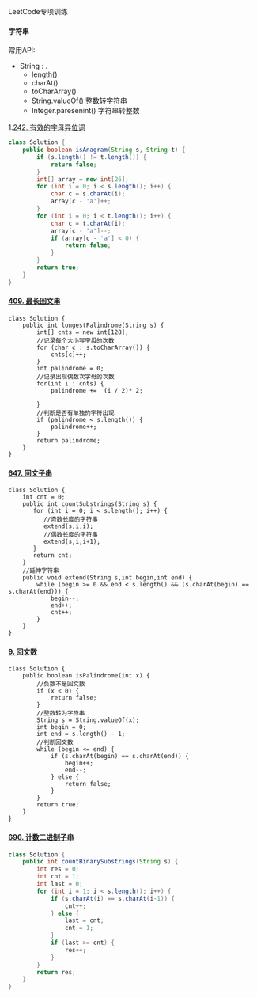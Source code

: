 LeetCode专项训练

#### 字符串

常用API:

+ String : .
  + length()
  + charAt()
  + toCharArray()
  + String.valueOf() 整数转字符串
  + Integer.paresenint() 字符串转整数

1.[242. 有效的字母异位词](https://leetcode-cn.com/problems/valid-anagram/)

```java
class Solution {
    public boolean isAnagram(String s, String t) {
        if (s.length() != t.length()) {
            return false;
        }
        int[] array = new int[26];
        for (int i = 0; i < s.length(); i++) {
            char c = s.charAt(i);
            array[c - 'a']++;
        }
        for (int i = 0; i < t.length(); i++) {
            char c = t.charAt(i);
            array[c - 'a']--;
            if (array[c - 'a'] < 0) {
                return false;
            }
        }
        return true;
    }
}
```

#### [409. 最长回文串](https://leetcode-cn.com/problems/longest-palindrome/)

```
class Solution {
    public int longestPalindrome(String s) {
        int[] cnts = new int[128];
        //记录每个大小写字母的次数
        for (char c : s.toCharArray()) {
            cnts[c]++;
        }
        int palindrome = 0;
        //记录出现偶数次字母的次数
        for(int i : cnts) {
            palindrome +=  (i / 2)* 2;

        }
        //判断是否有单独的字符出现
        if (palindrome < s.length()) {
            palindrome++;
        }
        return palindrome;
    }
}
```

#### [647. 回文子串](https://leetcode-cn.com/problems/palindromic-substrings/)

```
class Solution {
    int cnt = 0;
    public int countSubstrings(String s) {
       for (int i = 0; i < s.length(); i++) {
          //奇数长度的字符串
          extend(s,i,i);
          //偶数长度的字符串
          extend(s,i,i+1); 
       }
       return cnt; 
    }
    //延伸字符串
    public void extend(String s,int begin,int end) {
        while (begin >= 0 && end < s.length() && (s.charAt(begin) == s.charAt(end))) {
            begin--;
            end++;
            cnt++;
        }
    }
}
```

#### [9. 回文数](https://leetcode-cn.com/problems/palindrome-number/)

```
class Solution {
    public boolean isPalindrome(int x) {
        //负数不是回文数
        if (x < 0) {
            return false;
        }
        //整数转为字符串
        String s = String.valueOf(x);
        int begin = 0;
        int end = s.length() - 1;
        //判断回文数
        while (begin <= end) {
            if (s.charAt(begin) == s.charAt(end)) {
                begin++;
                end--;
            } else {
                return false;
            } 
        }
        return true;
    }
}
```

#### [696. 计数二进制子串](https://leetcode-cn.com/problems/count-binary-substrings/)

```java
class Solution {
    public int countBinarySubstrings(String s) {
        int res = 0;
        int cnt = 1;
        int last = 0;
        for (int i = 1; i < s.length(); i++) {          
            if (s.charAt(i) == s.charAt(i-1)) {
                cnt++;
            } else {
                last = cnt;
                cnt = 1;
            }
            if (last >= cnt) {
                res++;
            }
        }
        return res;
    }
}
```

 
